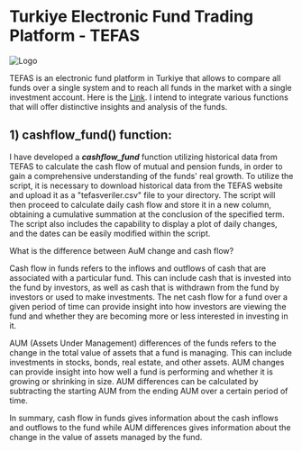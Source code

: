 # Turkiye Electronic Fund Trading Platform - TEFAS



![Logo](https://www.tefas.gov.tr/Images/tefas_web_site_logo_TR_Bilgilendirme.png)



TEFAS is an electronic fund platform in Turkiye that allows to compare all funds over a single system and to reach all funds in the market with a single investment account. Here is the [Link](https://www.tefas.gov.tr/). I intend to integrate various functions that will offer distinctive insights and analysis of the funds.

## 1) cashflow_fund() function:

I have developed a ***cashflow_fund*** function utilizing historical data from TEFAS to calculate the cash flow of mutual and pension funds, in order to gain a comprehensive understanding of the funds' real growth. To utilize the script, it is necessary to download historical data from the TEFAS website and upload it as a "tefasveriler.csv" file to your directory. The script will then proceed to calculate daily cash flow and store it in a new column, obtaining a cumulative summation at the conclusion of the specified term. The script also includes the capability to display a plot of daily changes, and the dates can be easily modified within the script.

What is the difference between AuM change and cash flow?

Cash flow in funds refers to the inflows and outflows of cash that are associated with a particular fund. This can include cash that is invested into the fund by investors, as well as cash that is withdrawn from the fund by investors or used to make investments. The net cash flow for a fund over a given period of time can provide insight into how investors are viewing the fund and whether they are becoming more or less interested in investing in it.

AUM (Assets Under Management) differences of the funds refers to the change in the total value of assets that a fund is managing. This can include investments in stocks, bonds, real estate, and other assets. AUM changes can provide insight into how well a fund is performing and whether it is growing or shrinking in size. AUM differences can be calculated by subtracting the starting AUM from the ending AUM over a certain period of time.

In summary, cash flow in funds gives information about the cash inflows and outflows to the fund while AUM differences gives information about the change in the value of assets managed by the fund.

